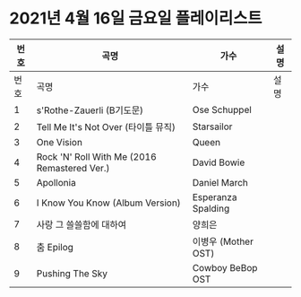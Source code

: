 # 2021년 4월 16일 금요일 플레이리스트

| 번호 | 곡명 | 가수 | 설명 |
|------|------|------|------|
| 번호 | 곡명 | 가수 | 설명 |
| 1 | s'Rothe-Zauerli (B기도문) | Ose Schuppel |  |
| 2 | Tell Me It's Not Over (타이틀 뮤직) | Starsailor |  |
| 3 | One Vision | Queen |  |
| 4 | Rock 'N' Roll With Me (2016 Remastered Ver.) | David Bowie |  |
| 5 | Apollonia | Daniel March |  |
| 6 | I Know You Know (Album Version) | Esperanza Spalding |  |
| 7 | 사랑 그 쓸쓸함에 대하여 | 양희은 |  |
| 8 | 춤 Epilog | 이병우 (Mother OST) |  |
| 9 | Pushing The Sky | Cowboy BeBop OST |  |
